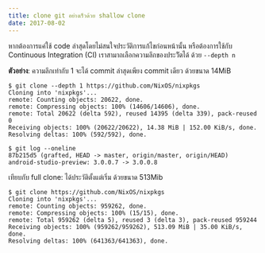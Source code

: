 ```yaml
---
title: clone git อย่างเร็วด้วย shallow clone
date: 2017-08-02
---
```


หากต้องการแค่ใช้ code ล่าสุดโดยไม่สนใจประวัติการแก้ไขก่อนหน้านั้น หรือต้องการใช้กับ Continuous Integration (CI) เราสามาถเลือกความลึกของประวัิตได้ ด้วย `--depth n`

**ตัวอย่าง**: ความลึกเท่ากับ 1 จะได้ commit ล่าสุดเพียง commit เดียว ด้วยขนาด 14MiB

    $ git clone --depth 1 https://github.com/NixOS/nixpkgs
    Cloning into 'nixpkgs'...
    remote: Counting objects: 20622, done.
    remote: Compressing objects: 100% (14606/14606), done.
    remote: Total 20622 (delta 592), reused 14395 (delta 339), pack-reused 0
    Receiving objects: 100% (20622/20622), 14.38 MiB | 152.00 KiB/s, done.
    Resolving deltas: 100% (592/592), done.

    $ git log --oneline
    87b215d5 (grafted, HEAD -> master, origin/master, origin/HEAD) android-studio-preview: 3.0.0.7 -> 3.0.0.8

เทียบกับ full clone: ได้ประวัติตั้งแต่เริ่ม ด้วยขนาด 513Mib

    $ git clone https://github.com/NixOS/nixpkgs
    Cloning into 'nixpkgs'...
    remote: Counting objects: 959262, done.
    remote: Compressing objects: 100% (15/15), done.
    remote: Total 959262 (delta 5), reused 3 (delta 3), pack-reused 959244
    Receiving objects: 100% (959262/959262), 513.09 MiB | 35.00 KiB/s, done.
    Resolving deltas: 100% (641363/641363), done.
